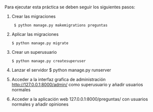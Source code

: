Para ejecutar esta práctica se deben seguir los siguientes pasos:

1) Crear las migraciones
   
        $ python manage.py makemigrations preguntas
    
2) Aplicar las migraciones
       
       $ python manage.py migrate
   
3) Crear un superusuario
     
       $ python manage.py createsuperuser
   
4) Lanzar el servidor
   $ python manage.py runserver

5) Acceder a la interfaz grafica de administración http://127.0.0.1:8000/admin/
   como superusuario y añadir usuarios normales

6) Acceder a la aplicación web 127.0.0.1:8000/preguntas/ con usuarios normales y
   añadir opiniones
